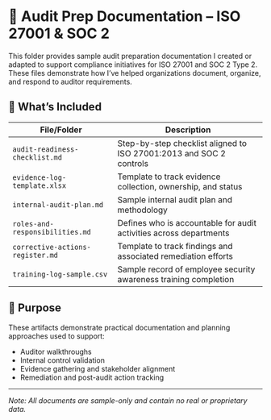 # 🧾 Audit Prep Documentation – ISO 27001 & SOC 2

This folder provides sample audit preparation documentation I created or adapted to support compliance initiatives for ISO 27001 and SOC 2 Type 2. These files demonstrate how I’ve helped organizations document, organize, and respond to auditor requirements.

## 📂 What’s Included

| File/Folder                      | Description |
|----------------------------------|-------------|
| `audit-readiness-checklist.md`   | Step-by-step checklist aligned to ISO 27001:2013 and SOC 2 controls |
| `evidence-log-template.xlsx`     | Template to track evidence collection, ownership, and status |
| `internal-audit-plan.md`         | Sample internal audit plan and methodology |
| `roles-and-responsibilities.md`  | Defines who is accountable for audit activities across departments |
| `corrective-actions-register.md` | Template to track findings and associated remediation efforts |
| `training-log-sample.csv`        | Sample record of employee security awareness training completion |

## 🎯 Purpose

These artifacts demonstrate practical documentation and planning approaches used to support:
- Auditor walkthroughs
- Internal control validation
- Evidence gathering and stakeholder alignment
- Remediation and post-audit action tracking

---

*Note: All documents are sample-only and contain no real or proprietary data.*
